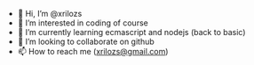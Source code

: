 - 👋 Hi, I’m @xrilozs
- 👀 I’m interested in coding of course
- 🌱 I’m currently learning ecmascript and nodejs (back to basic)
- 💞️ I’m looking to collaborate on github
- 📫 How to reach me (xrilozs@gmail.com)

<!---
xrilozs/xrilozs is a ✨ special ✨ repository because its `README.md` (this file) appears on your GitHub profile.
You can click the Preview link to take a look at your changes.
--->
